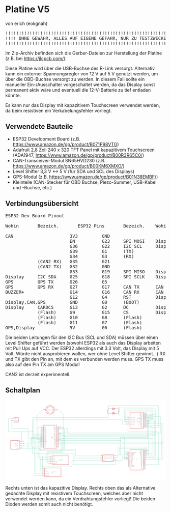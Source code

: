 # Platine V5

von erich (eokgnah)

<pre>
!!!!!!!!!!!!!!!!!!!!!!!!!!!!!!!!!!!!!!!!!!!!!!!!!!!!!!!!!!!!!!!!!!
!!!! OHNE GEWÄHR, ALLES AUF EIGENE GEFAHR, NUR ZU TESTZWECKEN !!!!
!!!!!!!!!!!!!!!!!!!!!!!!!!!!!!!!!!!!!!!!!!!!!!!!!!!!!!!!!!!!!!!!!!
</pre>

Im Zip-Archiv befinden sich die Gerber-Dateien zur Herstellung der Platine (z.B. bei https://jlcpcb.com/).

Diese Platine wird über die USB-Buchse des R-Link versorgt. Alternativ kann ein externer Spannungsregler von 12 V auf 5 V genutzt werden, um über die OBD-Buchse versorgt zu werden. In diesem Fall sollte ein manueller Ein-/Ausschalter vorgeschaltet werden, da das Display sonst permanent aktiv wäre und eventuell die 12-V-Batterie zu tief entladen könnte.

Es kann nur das Display mit kapazitivem Touchscreen verwendet werden, da beim resistiven ein Verkabelungsfehler vorliegt.

## Verwendete Bauteile

- ESP32 Development Board (z.B. https://www.amazon.de/gp/product/B071P98VTG)
- Adafruit 2,8 Zoll 240 x 320 TFT Panel mit kapazitivem Touchscreen (ADA1947, https://www.amazon.de/gp/product/B00R3R65C0/)
- CAN-Transceiver-Modul SN65HVD230 (z.B. https://www.amazon.de/gp/product/B00KM6XMXO/)
- Level Shifter 3,3 V <-> 5 V (für SDA und SCL des Displays)
- GPS-Modul (z.B. https://www.amazon.de/gp/product/B01N38EMBF/)
- Kleinteile (CAN-Stecker für OBD Buchse, Piezo-Summer, USB-Kabel und -Buchse, etc.)

## Verbindungsübersicht
<pre>
ESP32 Dev Board Pinout

Wohin       Bezeich.       ESP32 Pins       Bezeich.    Wohin

CAN                     3V3         GND
                        EN          G23     SPI MOSI    Display
                        G36         G22     I2C SCL     Display
                        G39         G1      (TX)
                        G34         G3      (RX)
            (CAN2 RX)   G35         G21 
            (CAN2 TX)   G32         GND
                        G33         G19     SPI MISO    Display
Display     I2C SDA     G25         G18     SPI SCLK    Display
GPS         GPS TX      G26         G5
GPS         GPS RX      G27         G17     CAN TX      CAN Bus
BUZZER+                 G14         G16     CAN RX      CAN Bus 
                        G12         G4      RST         Display
Display,CAN,GPS         GND         G0      (BOOT)
Display     CARDCS      G13         G2      DC          Display
            (Flash)     G9          G15     CS          Display
            (Flash)     G10         G8      (Flash)
            (Flash)     G11         G7      (Flash)
GPS,Display             5V          G6      (Flash)
</pre>                    
Die beiden Leitungen für den I2C Bus (SCL und SDA) müssen über einen Level Shifter geführt 
werden (sowohl ESP32 als auch das Display arbeiten mit Pull Ups auf VCC. Der ESP32 allerdings 
mit 3.3 Volt, das Display mit 5 Volt. Würde nicht ausprobieren wollen, wer ohne Level Shifter gewinnt...)
RX und TX gibt den Pin an, mit dem es verbunden werden muss. GPS TX muss also auf den Pin
TX am GPS Modul! 

CAN2 ist derzeit experimentell. 

## Schaltplan
![Schaltplan](Can-Display-v5.png)

Rechts unten ist das kapazitive Display. Rechts oben das als Alternative gedachte Display mit resistivem Touchscreen, 
welches aber nicht verwendet werden kann, da ein Verdrahtungsfehler vorliegt! Die beiden Dioden werden somit auch nicht benötigt.
